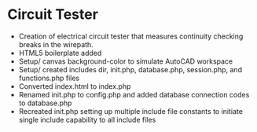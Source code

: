 # Circuit Tester

* Creation of electrical circuit tester that measures continuity checking breaks in the wirepath.
* HTML5 boilerplate added
* Setup/ canvas background-color to simulate AutoCAD workspace
* Setup/ created includes dir, init.php, database.php, session.php, and functions.php files
* Converted index.html to index.php
* Renamed init.php to config.php and added database connection codes to database.php
* Recreated init.php setting up multiple include file constants to initiate single include
  capability to all include files
